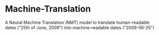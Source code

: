 # Machine-Translation
A Neural Machine Translation (NMT) model to translate human-readable dates ("25th of June, 2009") into machine-readable dates ("2009-06-25")
